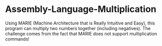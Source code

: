 # Assembly-Language-Multiplication
Using MARIE (Machine Architecture that is Really Intuitive and Easy), this program can multiply two numbers together (including negatives). The challenge comes from the fact that MARIE does not support multiplication commands!
